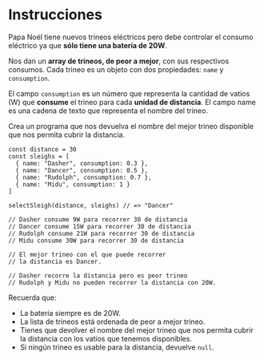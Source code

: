 # Instrucciones

Papa Noél tiene nuevos trineos eléctricos pero debe controlar el consumo eléctrico ya que **sólo tiene una batería de 20W**.

Nos dan un **array de trineos, de peor a mejor**, con sus respectivos consumos. Cada trineo es un objeto con dos propiedades: `name` y `consumption`.

El campo `consumption` es un número que representa la cantidad de vatios (W) que **consume** el trineo para cada **unidad de distancia**. El campo name es una cadena de texto que representa el nombre del trineo.

Crea un programa que nos devuelva el nombre del mejor trineo disponible que nos permita cubrir la distancia.

```
const distance = 30
const sleighs = [
  { name: "Dasher", consumption: 0.3 },
  { name: "Dancer", consumption: 0.5 },
  { name: "Rudolph", consumption: 0.7 },
  { name: "Midu", consumption: 1 }
]

selectSleigh(distance, sleighs) // => "Dancer"

// Dasher consume 9W para recorrer 30 de distancia
// Dancer consume 15W para recorrer 30 de distancia
// Rudolph consume 21W para recorrer 30 de distancia
// Midu consume 30W para recorrer 30 de distancia

// El mejor trineo con el que puede recorrer
// la distancia es Dancer.

// Dasher recorre la distancia pero es peor trineo
// Rudolph y Midu no pueden recorrer la distancia con 20W.
```

Recuerda que:
- La batería siempre es de 20W.
- La lista de trineos está ordenada de peor a mejor trineo.
- Tienes que devolver el nombre del mejor trineo que nos permita cubrir la distancia con los vatios que tenemos disponibles.
- Si ningún trineo es usable para la distancia, devuelve `null`.
